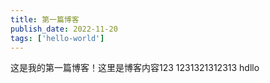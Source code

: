 ```yaml
---
title: 第一篇博客
publish_date: 2022-11-20
tags: ['hello-world']
---
```


这是我的第一篇博客！这里是博客内容123
1231321312313
hdllo
